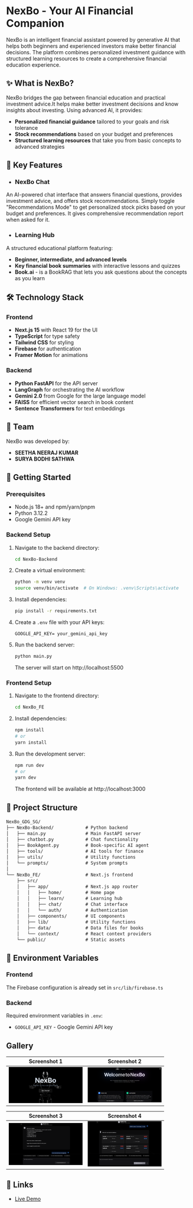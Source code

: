 # NexBo - Your AI Financial Companion

NexBo is an intelligent financial assistant powered by generative AI that helps both beginners and experienced investors make better financial decisions. The platform combines personalized investment guidance with structured learning resources to create a comprehensive financial education experience.



## ✨ What is NexBo?

NexBo bridges the gap between financial education and practical investment advice.It helps make better investment decisions and know insights about investing. Using advanced AI, it provides:

- **Personalized financial guidance** tailored to your goals and risk tolerance
- **Stock recommendations** based on your budget and preferences
- **Structured learning resources** that take you from basic concepts to advanced strategies

## 🚀 Key Features

- ### NexBo Chat
An AI-powered chat interface that answers financial questions, provides investment advice, and offers stock recommendations. Simply toggle "Recommendations Mode" to get personalized stock picks based on your budget and preferences. It gives comprehensive recommendation report when asked for it.

- ### Learning Hub
A structured educational platform featuring:
- **Beginner, intermediate, and advanced levels**
- **Key financial book summaries** with interactive lessons and quizzes
- **Book.ai** - is a BookRAG that lets you ask questions about the concepts as you learn

## 🛠️ Technology Stack

### Frontend
- **Next.js 15** with React 19 for the UI
- **TypeScript** for type safety
- **Tailwind CSS** for styling
- **Firebase** for authentication
- **Framer Motion** for animations

### Backend
- **Python FastAPI** for the API server
- **LangGraph** for orchestrating the AI workflow
- **Gemini 2.0** from Google for the large language model
- **FAISS** for efficient vector search in book content
- **Sentence Transformers** for text embeddings

## 👥 Team

NexBo was developed by:
- **SEETHA NEERAJ KUMAR**
- **SURYA BODHI SATHWA**

## 🚀 Getting Started

### Prerequisites
- Node.js 18+ and npm/yarn/pnpm
- Python 3.12.2
- Google Gemini API key

### Backend Setup

1. Navigate to the backend directory:
   ```bash
   cd NexBo-Backend
   ```

2. Create a virtual environment:
   ```bash
   python -m venv venv
   source venv/bin/activate  # On Windows: .venv\Scripts\activate
   ```

3. Install dependencies:
   ```bash
   pip install -r requirements.txt
   ```

4. Create a `.env` file with your API keys:
   ```
   GOOGLE_API_KEY= your_gemini_api_key
   ```

5. Run the backend server:
   ```bash
   python main.py
   ```
   The server will start on http://localhost:5500

### Frontend Setup

1. Navigate to the frontend directory:
   ```bash
   cd NexBo_FE
   ```

2. Install dependencies:
   ```bash
   npm install
   # or
   yarn install
   ```

3. Run the development server:
   ```bash
   npm run dev
   # or
   yarn dev
   ```
   The frontend will be available at http://localhost:3000

## 📁 Project Structure

```
NexBo_GDG_SG/
├── NexBo-Backend/            # Python backend
│   ├── main.py               # Main FastAPI server
│   ├── chatbot.py            # Chat functionality
│   ├── BookAgent.py          # Book-specific AI agent
│   ├── tools/                # AI tools for finance
│   ├── utils/                # Utility functions
│   └── prompts/              # System prompts
│
└── NexBo_FE/                 # Next.js frontend
    ├── src/
    │   ├── app/              # Next.js app router
    │   │   ├── home/         # Home page
    │   │   ├── learn/        # Learning hub
    │   │   ├── chat/         # Chat interface
    │   │   └── auth/         # Authentication
    │   ├── components/       # UI components
    │   ├── lib/              # Utility functions
    │   ├── data/             # Data files for books
    │   └── context/          # React context providers
    └── public/               # Static assets
```

## 📝 Environment Variables

### Frontend
The Firebase configuration is already set in `src/lib/firebase.ts`

### Backend
Required environment variables in `.env`:
- `GOOGLE_API_KEY` - Google Gemini API key

## Gallery

| Screenshot 1                                                     | Screenshot 2                                                     |
|------------------------------------------------------------------|------------------------------------------------------------------|
| <img src="assets/Screenshot_2025-04-06_195728.webp" width="200"/> | <img src="assets/Screenshot_2025-04-06_195845.webp" width="200"/> |

| Screenshot 3                                                     | Screenshot 4                                                     |
|------------------------------------------------------------------|------------------------------------------------------------------|
| <img src="assets/Screenshot_2025-04-06_200321.webp" width="200"/> | <img src="assets/Screenshot_2025-04-06_200414.webp" width="200"/> |


## 🔗 Links

- [Live Demo](https://nexbo-front.vercel.app)
